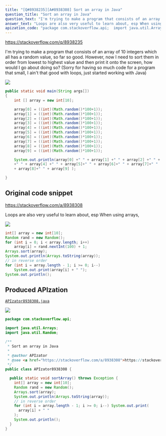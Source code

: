 ```yaml
---
title: "[Q#8938235][A#8938308] Sort an array in Java"
question_title: "Sort an array in Java"
question_text: "I'm trying to make a program that consists of an array of 10 integers which all has a random value, so far so good. However, now I need to sort them in order from lowest to highest value and then print it onto the screen, how would I go about doing so? (Sorry for having so much code for a program that small, I ain't that good with loops, just started working with Java)"
answer_text: "Loops are also very useful to learn about, esp When using arrays,"
apization_code: "package com.stackoverflow.api;  import java.util.Arrays; import java.util.Random;  /**  * Sort an array in Java  *  * @author APIzator  * @see <a href=\"https://stackoverflow.com/a/8938308\">https://stackoverflow.com/a/8938308</a>  */ public class APIzator8938308 {    public static void sortArray() throws Exception {     int[] array = new int[10];     Random rand = new Random();     Arrays.sort(array);     System.out.println(Arrays.toString(array));     // in reverse order     for (int i = array.length - 1; i >= 0; i--) System.out.print(       array[i] + \" \"     );     System.out.println();   } }"
---
```


https://stackoverflow.com/q/8938235

I&#x27;m trying to make a program that consists of an array of 10 integers which all has a random value, so far so good.
However, now I need to sort them in order from lowest to highest value and then print it onto the screen, how would I go about doing so?
(Sorry for having so much code for a program that small, I ain&#x27;t that good with loops, just started working with Java)


<div class="code-logo"><img src="/stackoverflow.png" /></div>

```java
public static void main(String args[])
{
    int [] array = new int[10];

    array[0] = ((int)(Math.random()*100+1));
    array[1] = ((int)(Math.random()*100+1));
    array[2] = ((int)(Math.random()*100+1));
    array[3] = ((int)(Math.random()*100+1));
    array[4] = ((int)(Math.random()*100+1));
    array[5] = ((int)(Math.random()*100+1));
    array[6] = ((int)(Math.random()*100+1));
    array[7] = ((int)(Math.random()*100+1));
    array[8] = ((int)(Math.random()*100+1));
    array[9] = ((int)(Math.random()*100+1));

    System.out.println(array[0] +" " + array[1] +" " + array[2] +" " + array[3]
    +" " + array[4] +" " + array[5]+" " + array[6]+" " + array[7]+" " 
    + array[8]+" " + array[9] );        

}
```


## Original code snippet

https://stackoverflow.com/a/8938308

Loops are also very useful to learn about, esp When using arrays,

<div class="code-logo"><img src="/stackoverflow.png" /></div>

```java
int[] array = new int[10];
Random rand = new Random();
for (int i = 0; i < array.length; i++)
    array[i] = rand.nextInt(100) + 1;
Arrays.sort(array);
System.out.println(Arrays.toString(array));
// in reverse order
for (int i = array.length - 1; i >= 0; i--)
    System.out.print(array[i] + " ");
System.out.println();
```

## Produced APIzation

[`APIzator8938308.java`](https://github.com/blind-papers/apization-temp-data/raw/main/search/APIzator8938308.java)

<div class="code-logo"><img src="/apizator.png" /></div>

```java
package com.stackoverflow.api;

import java.util.Arrays;
import java.util.Random;

/**
 * Sort an array in Java
 *
 * @author APIzator
 * @see <a href="https://stackoverflow.com/a/8938308">https://stackoverflow.com/a/8938308</a>
 */
public class APIzator8938308 {

  public static void sortArray() throws Exception {
    int[] array = new int[10];
    Random rand = new Random();
    Arrays.sort(array);
    System.out.println(Arrays.toString(array));
    // in reverse order
    for (int i = array.length - 1; i >= 0; i--) System.out.print(
      array[i] + " "
    );
    System.out.println();
  }
}

```